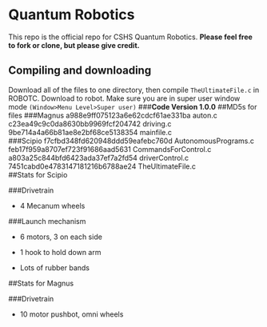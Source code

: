 # Quantum Robotics
This repo is the official repo for CSHS Quantum Robotics. **Please feel free to fork or clone, but please give credit.** 
## Compiling and downloading
Download all of the files to one directory, then compile ```TheUltimateFile.c``` in ROBOTC. Download to robot.
Make sure you are in super user window mode ```(Window>Menu Level>Super user)``` 
###**Code Version 1.0.0** 
##MD5s for files
###Magnus
a988e9ff075123a6e62cdcf61ae331ba  auton.c  
c23ea49c9c0da8630bb9969fcf204742  driving.c  
9be714a4a66b81ae8e2bf68ce5138354  mainfile.c  
###Scipio 
f7cfbd348fd620948ddd59eafebc760d  AutonomousPrograms.c  
feb17f959a8707ef723f91686aad5631  CommandsForControl.c  
a803a25c844bfd6423ada37ef7a2fd54  driverControl.c  
7451cabd0e4783147181216b6788ae24  TheUltimateFile.c  
##Stats for Scipio 

###Drivetrain  

+ 4 Mecanum wheels 

###Launch mechanism  

+ 6 motors, 3 on each side  

+ 1 hook to hold down arm  

+ Lots of rubber bands

##Stats for Magnus  

###Drivetrain  

+ 10 motor pushbot, omni wheels  
